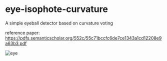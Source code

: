 # eye-isophote-curvature
A simple eyeball detector based on curvature voting

reference paper: https://pdfs.semanticscholar.org/552c/55c71bccfc6de7ce1343a1cd12208e9a63b3.pdf

![eye](https://cloud.githubusercontent.com/assets/16308037/22863821/c63deff6-f181-11e6-8345-0f914bb06d5d.jpg)


